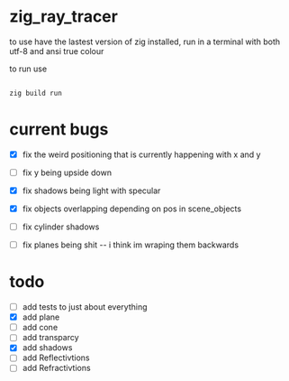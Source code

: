 # zig_ray_tracer

to use have the lastest version of zig installed,
run in a terminal with both utf-8 and ansi true colour

to run use 
```sh

zig build run

```


# current bugs
- [x] fix the weird positioning that is currently happening with x and y
- [ ] fix y being upside down
- [x] fix shadows being light with specular
- [x] fix objects overlapping depending on pos in scene_objects
- [ ] fix cylinder shadows
- [ ] fix planes being shit -- i think im wraping them backwards


# todo
- [ ] add tests to just about everything
- [x] add plane
- [ ] add cone
- [ ] add transparcy
- [x] add shadows
- [ ] add Reflectivtions
- [ ] add Refractivtions
